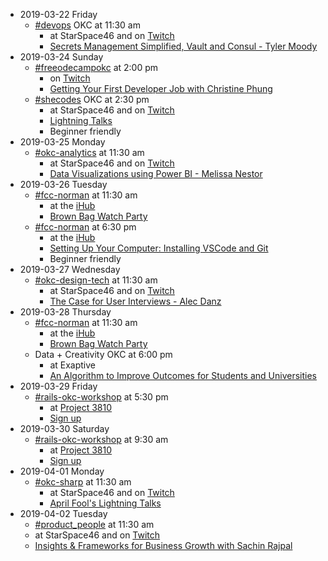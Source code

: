 * 2019-03-22 Friday
  * [#devops](https://techlahoma.slack.com/messages/devops/) OKC at 11:30 am
    * at StarSpace46 and on [Twitch](https://twitch.tv/techlahoma)
    * [Secrets Management Simplified, Vault and Consul - Tyler Moody](https://www.meetup.com/DevopsOKC/events/mhnvrqyzfbtb/)
* 2019-03-24 Sunday
  * [#freeodecampokc](https://techlahoma.slack.com/messages/freecodecampokc/) at 2:00 pm
    * on [Twitch](https://twitch.tv/techlahoma)
    * [Getting Your First Developer Job with Christine Phung](https://www.meetup.com/FreeCodeCampOKC/events/259928412/)
  * [#shecodes](https://techlahoma.slack.com/messages/shecodes/) OKC at 2:30 pm
    * at StarSpace46 and on [Twitch](https://twitch.tv/techlahoma)
    * [Lightning Talks](https://www.meetup.com/SheCodesOKC/events/259436041/)
    * Beginner friendly
* 2019-03-25 Monday
  * [#okc-analytics](https://techlahoma.slack.com/messages/okc-analytics/) at 11:30 am
    * at StarSpace46 and on [Twitch](https://twitch.tv/techlahoma)
    * [Data Visualizations using Power BI - Melissa Nestor](https://www.meetup.com/OKC-Analytics/events/259068009/)
* 2019-03-26 Tuesday
  * [#fcc-norman](https://techlahoma.slack.com/messages/fcc-norman/) at 11:30 am
    * at the [iHub](http://www.ou.edu/innovationhub)
    * [Brown Bag Watch Party](https://www.meetup.com/FreeCodeCamp-Norman/events/rdhhsqyzfbjc/)
  * [#fcc-norman](https://techlahoma.slack.com/messages/fcc-norman/) at 6:30 pm
    * at the [iHub](http://www.ou.edu/innovationhub)
    * [Setting Up Your Computer: Installing VSCode and Git](https://www.meetup.com/FreeCodeCamp-Norman/events/259718891/)
    * Beginner friendly
* 2019-03-27 Wednesday
  * [#okc-design-tech](https://techlahoma.slack.com/messages/okc-design-tech/) at 11:30 am
    * at StarSpace46 and on [Twitch](https://twitch.tv/techlahoma)
    * [The Case for User Interviews - Alec Danz](https://www.meetup.com/OKC-Design-Tech/events/258671600/)
* 2019-03-28 Thursday
  * [#fcc-norman](https://techlahoma.slack.com/messages/fcc-norman/) at 11:30 am
    * at the [iHub](http://www.ou.edu/innovationhub)
    * [Brown Bag Watch Party](https://www.meetup.com/FreeCodeCamp-Norman/events/rdhhsqyzfblc/)
  * Data + Creativity OKC at 6:00 pm
    * at Exaptive
    * [An Algorithm to Improve Outcomes for Students and Universities](https://www.meetup.com/Data-Creativity-OKC/events/259146806/)
* 2019-03-29 Friday
  * [#rails-okc-workshop](https://techlahoma.slack.com/messages/rails-okc-workshop/) at 5:30 pm
    * at [Project 3810](https://project3810.com)
    * [Sign up](https://rails-okc.herokuapp.com/sign-up)
* 2019-03-30 Saturday
  * [#rails-okc-workshop](https://techlahoma.slack.com/messages/rails-okc-workshop/) at 9:30 am
    * at [Project 3810](https://project3810.com)
    * [Sign up](https://rails-okc.herokuapp.com/sign-up)
* 2019-04-01 Monday
  * [#okc-sharp](https://techlahoma.slack.com/messages/rails-okc-workshop/) at 11:30 am
    * at StarSpace46 and on [Twitch](https://twitch.tv/techlahoma)
    * [April Fool's Lightning Talks](https://www.meetup.com/OKC-Sharp/events/257991505/)
* 2019-04-02 Tuesday
  * [#product_people](https://techlahoma.slack.com/messages/product_people/) at 11:30 am
  * at StarSpace46 and on [Twitch](https://twitch.tv/techlahoma)
  * [Insights & Frameworks for Business Growth with Sachin Rajpal](https://www.meetup.com/ProductTank-OKC/events/259959423/)
